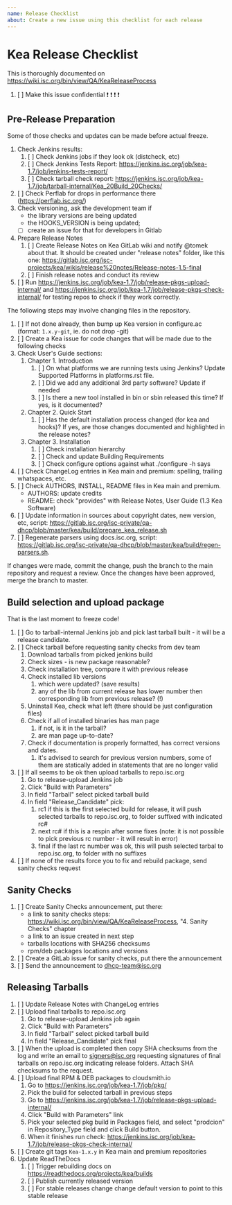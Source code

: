 ```yaml
---
name: Release Checklist
about: Create a new issue using this checklist for each release
---
```


# Kea Release Checklist

This is thoroughly documented on https://wiki.isc.org/bin/view/QA/KeaReleaseProcess

1. [ ] Make this issue confidential :exclamation: :exclamation: :exclamation: :exclamation:

## Pre-Release Preparation
Some of those checks and updates can be made before actual freeze.

1. Check Jenkins results:
   1. [ ] Check Jenkins jobs if they look ok (distcheck, etc)
   1. [ ] Check Jenkins Tests Report: https://jenkins.isc.org/job/kea-1.7/job/jenkins-tests-report/
   1. [ ] Check tarball check report: https://jenkins.isc.org/job/kea-1.7/job/tarball-internal/Kea_20Build_20Checks/
1. [ ] Check Perflab for drops in performance there (https://perflab.isc.org/)
1. Check versioning, ask the development team if
   - the library versions are being updated
   - the HOOKS_VERSION is being updated;
   - [ ] create an issue for that for developers in Gitlab
1. Prepare Release Notes
   1. [ ] Create Release Notes on Kea GitLab wiki and notify @tomek about that. It should be created under "release notes" folder, like this one: https://gitlab.isc.org/isc-projects/kea/wikis/release%20notes/Release-notes-1.5-final
   1. [ ] Finish release notes and conduct its review
1. [ ] Run https://jenkins.isc.org/job/kea-1.7/job/release-pkgs-upload-internal/ and https://jenkins.isc.org/job/kea-1.7/job/release-pkgs-check-internal/ for testing repos to check if they work correctly.

The following steps may involve changing files in the repository.

1. [ ] If not done already, then bump up Kea version in configure.ac (format: `1.x.y-git`, ie. do not drop -git)
1. [ ] Create a Kea issue for code changes that will be made due to the following checks
1. Check User's Guide sections:
   1. Chapter 1. Introduction
      1. [ ] On what platforms we are running tests using Jenkins? Update Supported Platforms in platforms.rst file.
      1. [ ] Did we add any additional 3rd party software? Update if needed
      1. [ ] Is there a new tool installed in bin or sbin released this time? If yes, is it documented?
   1. Chapter 2. Quick Start
      1. [ ] Has the default installation process changed (for kea and hooks)? If yes, are those changes documented and highlighted in the release notes?
   1. Chapter 3. Installation
      1. [ ] Check installation hierarchy
      1. [ ] Check and update Building Requirements
      1. [ ] Check configure options against what ./configure -h says
1. [ ] Check ChangeLog entries in Kea main and premium: spelling, trailing whatspaces, etc.
1. [ ] Check AUTHORS, INSTALL, README files in Kea main and premium.
   -  AUTHORS: update credits
   -  README: check "provides" with Release Notes, User Guide (1.3 Kea Software)
1. [ ] Update information in sources about copyright dates, new version, etc, script: https://gitlab.isc.org/isc-private/qa-dhcp/blob/master/kea/build/prepare_kea_release.sh
1. [ ] Regenerate parsers using docs.isc.org, script: https://gitlab.isc.org/isc-private/qa-dhcp/blob/master/kea/build/regen-parsers.sh.

If changes were made, commit the change, push the branch to the main repository and request a review. Once the changes have been approved, merge the branch to master.

## Build selection and upload package
That is the last moment to freeze code!

1. [ ] Go to tarball-internal Jenkins job and pick last tarball built - it will be a release candidate.
1. [ ] Check tarball before requesting sanity checks from dev team
   1. Download tarballs from picked jenkins build
   1. Check sizes - is new package reasonable?
   1. Check installation tree, compare it with previous release
   1. Check installed lib versions
      1. which were updated? (save results)
      1. any of the lib from current release has lower number then corresponding lib from previous release? (!)
   1. Uninstall Kea, check what left (there should be just configuration files)
   1. Check if all of installed binaries has man page
      1. if not, is it in the tarball?
      1. are man page up-to-date?
   1. Check if documentation is properly formatted, has correct versions and dates.
      1. it's advised to search for previous version numbers, some of them are statically added in statements that are no longer valid
1. [ ] If all seems to be ok then upload tarballs to repo.isc.org
   1. Go to release-upload Jenkins job
   1. Click "Build with Parameters"
   1. In field "Tarball" select picked tarball build
   1. In field "Release_Candidate" pick:
      1. rc1 if this is the first selected build for release, it will push selected tarballs to repo.isc.org, to folder suffixed with indicated rc#
      1. next rc# if this is a respin after some fixes (note: it is not possible to pick previous rc number - it will result in error)
      1. final if the last rc number was ok, this will push selected tarbal to repo.isc.org, to folder with no suffixes
1. [ ] If none of the results force you to fix and rebuild package, send sanity checks request

## Sanity Checks

1. [ ] Create Sanity Checks announcement, put there:
   - a link to sanity checks steps: https://wiki.isc.org/bin/view/QA/KeaReleaseProcess, "4. Sanity Checks" chapter
   - a link to an issue created in next step
   - tarballs locations with SHA256 checksums
   - rpm/deb packages locations and versions
1. [ ] Create a GitLab issue for sanity checks, put there the announcement
1. [ ] Send the announcement to dhcp-team@isc.org

## Releasing Tarballs
1. [ ] Update Release Notes with ChangeLog entries
1. [ ] Upload final tarballs to repo.isc.org
   1. Go to release-upload Jenkins job again
   1. Click "Build with Parameters"
   1. In field "Tarball" select picked tarball build
   1. In field "Release_Candidate" pick final
1. [ ] When the upload is completed then copy SHA checksums from the log and write an email to signers@isc.org requesting signatures
   of final tarballs on repo.isc.org indicating release folders. Attach SHA checksums to the request.
1. [ ] Upload final RPM & DEB packages to cloudsmith.io
   1. Go to https://jenkins.isc.org/job/kea-1.7/job/pkg/
   1. Pick the build for selected tarball in previous steps
   1. Go to https://jenkins.isc.org/job/kea-1.7/job/release-pkgs-upload-internal/
   1. Click "Build with Parameters" link
   1. Pick your selected pkg build in Packages field, and select "prodcion" in Repository_Type field and click Build button.
   1. When it finishes run check: https://jenkins.isc.org/job/kea-1.7/job/release-pkgs-check-internal/
1. [ ] Create git tags `Kea-1.x.y` in Kea main and premium repositories
1. Update ReadTheDocs
   1. [ ] Trigger rebuilding docs on https://readthedocs.org/projects/kea/builds
   1. [ ] Publish currently released version
   1. [ ] For stable releases change change default version to point to this stable release
